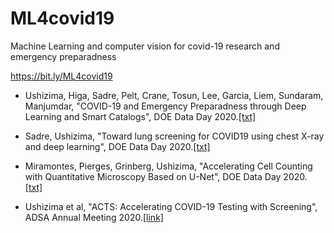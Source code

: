 # ML4covid19
Machine Learning and computer vision for covid-19 research and emergency preparadness

https://bit.ly/ML4covid19

- Ushizima, Higa, Sadre, Pelt, Crane, Tosun, Lee, Garcia, Liem, Sundaram, Manjumdar, "COVID-19 and Emergency Preparadness through Deep Learning and Smart Catalogs", DOE Data Day 2020.[[txt]](https://github.com/dani-lbnl/ML4covid19/blob/master/ushizima.md)

- Sadre, Ushizima, "Toward lung screening for COVID19 using chest X-ray and deep learning", DOE Data Day 2020.[[txt]](https://github.com/dani-lbnl/ML4covid19/blob/master/sadre)

- Miramontes, Pierges, Grinberg, Ushizima, "Accelerating Cell Counting with Quantitative Microscopy Based on U-Net", DOE Data Day 2020. [[txt]](https://github.com/dani-lbnl/ML4covid19/blob/master/miramontes)

- Ushizima et al, "ACTS: Accelerating COVID-19 Testing with Screening", ADSA Annual Meeting 2020.[[link]](https://academicdatascience.org/adsa-meetings/annual-meeting)
